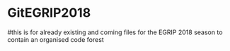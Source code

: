 # GitEGRIP2018

#this is for already existing and coming files for the EGRIP 2018 season to contain an organised code forest
